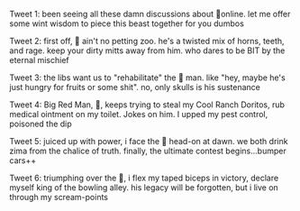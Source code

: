 Tweet 1:
been seeing all these damn discussions about 👹online. let me offer some wint wisdom to piece this beast together for you dumbos

Tweet 2:
first off, 👹 ain't no petting zoo. he's a twisted mix of horns, teeth, and rage. keep your dirty mitts away from him. who dares to be BIT by the eternal mischief

Tweet 3:
the libs want us to "rehabilitate" the 👹 man. like "hey, maybe he's just hungry for fruits or some shit". no, only skulls is his sustenance

Tweet 4:
Big Red Man, 👹, keeps trying to steal my Cool Ranch Doritos, rub medical ointment on my toilet. Jokes on him. I upped my pest control, poisoned the dip

Tweet 5:
juiced up with power, i face the 👹 head-on at dawn. we both drink zima from the chalice of truth. finally, the ultimate contest begins...bumper cars++

Tweet 6:
triumphing over the 👹, i flex my taped biceps in victory, declare myself king of the bowling alley. his legacy will be forgotten, but i live on through my scream-points